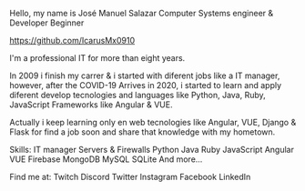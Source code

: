  Hello, my name is José Manuel Salazar
Computer Systems engineer & Developer Beginner

https://github.com/IcarusMx0910

I'm a professional IT for more than eight years.

In 2009 i finish my carrer & i started with diferent jobs like a IT manager, however, after the COVID-19 Arrives in 2020, i started to learn and apply diferent
develop tecnologies and languages like Python, Java, Ruby, JavaScript Frameworks like Angular & VUE.

Actually i keep learning only en web tecnologies like Angular, VUE, Django & Flask for find a job soon and share that knowledge with my hometown.

Skills:
IT manager Servers & Firewalls
Python Java Ruby JavaScript
Angular VUE
Firebase MongoDB MySQL SQLite
And more...

Find me at:
Twitch Discord
Twitter Instagram Facebook
LinkedIn

<!---
IcarusMx0910/IcarusMx0910 is a ✨ special ✨ repository because its `README.md` (this file) appears on your GitHub profile.
You can click the Preview link to take a look at your changes.
--->
